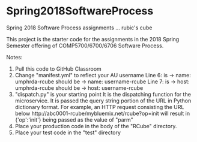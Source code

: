 # Spring2018SoftwareProcess
Spring 2018 Software Process assignments ... rubic's cube

This project is the starter code for the assignments in the 2018 Spring Semester offering
of COMP5700/6700/6706  Software Process.

Notes:
1)  Pull this code to GitHub Classroom
2)  Change "manifest.yml" to reflect your AU username
    Line 6:  is -> name: umphrda-rcube    should be -> name: username-rcube
 	Line 7:  is -> host: umphrda-rcube    should be -> host: username-rcube
3)  "dispatch.py" is your starting point
	It is the dispatching function for the microservice.
	It is passed the query string portion of the URL in Python dictionary format.
	For example, an HTTP request consisting the URL below
	     http://abc0001-rcube/mybluemix.net/rcube?op=init
	will result in {'op':'init'} being passed as the value of "parm"
4)  Place your production code in the body of the "RCube" directory.
5)  Place your test code in the "test" directory


